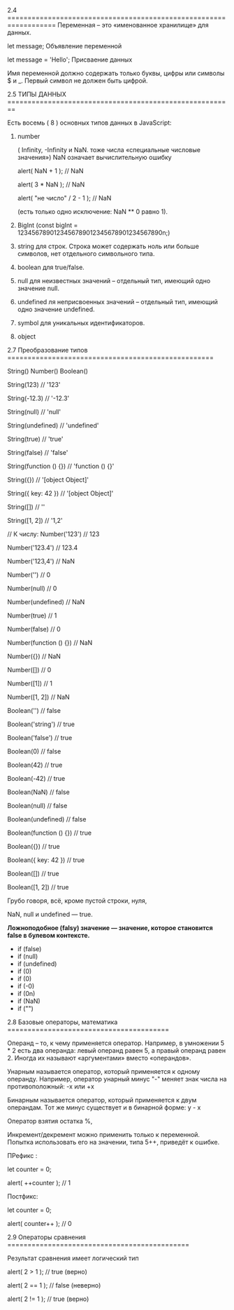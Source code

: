 2.4 ==================================================================
Переменная – это «именованное хранилище» для данных.

let message; Объявление переменной

let message = 'Hello'; Присваение данных

Имя переменной должно содержать только буквы, цифры или символы $ и _.
Первый символ не должен быть цифрой.

2.5 ТИПЫ ДАННЫХ ========================================================

Есть восемь ( 8 ) основных типов данных в JavaScript:
1) number 

    ( Infinity, -Infinity и NaN. тоже числа  «специальные числовые значения») NaN означает вычислительную ошибку

    alert( NaN + 1 ); // NaN

    alert( 3 * NaN ); // NaN

    alert( "не число" / 2 - 1 ); // NaN

    (есть только одно исключение: NaN ** 0 равно 1).

2) BigInt  (const bigInt = 1234567890123456789012345678901234567890n;)

3) string   для строк. Строка может содержать ноль или больше символов, нет отдельного символьного типа.

4) boolean   для true/false.

5) null   для неизвестных значений – отдельный тип, имеющий одно значение null.

6) undefined   ля неприсвоенных значений – отдельный тип, имеющий одно значение undefined.

7) symbol   для уникальных идентификаторов.

8) object


2.7 Преобразование типов ===================================================

String() Number() Boolean()


String(123) // '123'

String(-12.3) // '-12.3'

String(null) // 'null'

String(undefined) // 'undefined'

String(true) // 'true'

String(false) // 'false'

String(function () {}) // 'function () {}'

String({}) // '[object Object]'

String({ key: 42 }) // '[object Object]'

String([]) // ''

String([1, 2]) // '1,2'



// К числу:
Number('123') // 123

Number('123.4') // 123.4

Number('123,4') // NaN

Number('') // 0

Number(null) // 0

Number(undefined) // NaN

Number(true) // 1

Number(false) // 0

Number(function () {}) // NaN

Number({}) // NaN

Number([]) // 0

Number([1]) // 1

Number([1, 2]) // NaN


Boolean('') // false

Boolean('string') // true

Boolean('false') // true

Boolean(0) // false

Boolean(42) // true

Boolean(-42) // true

Boolean(NaN) // false

Boolean(null) // false

Boolean(undefined) // false

Boolean(function () {}) // true

Boolean({}) // true

Boolean({ key: 42 }) // true

Boolean([]) // true

Boolean([1, 2]) // true


<p>Грубо говоря, всё, кроме пустой строки, нуля,</p> 
<p>NaN, null и undefined — true.</p>
<b>Ложноподобное (falsy) значение — значение, которое становится false в булевом контексте.</b>
<ul>
    <li>if (false)</li>
    <li>if (null)</li>
    <li>if (undefined)</li>
    <li>if (0)</li>
    <li>if (0)</li>
    <li>if (-0)</li>
    <li>if (0n)</li>
    <li>if (NaN)</li>
    <li>if ("")</li>
</ul>

2.8 Базовые операторы, математика ========================================

Операнд – то, к чему применяется оператор. Например, в умножении 5 * 2 есть два операнда: левый операнд равен 5, а правый операнд равен 2. Иногда их называют «аргументами» вместо «операндов».

Унарным называется оператор, который применяется к одному операнду. Например, оператор унарный минус "-" меняет знак числа на противоположный: -x или +x

Бинарным называется оператор, который применяется к двум операндам. Тот же минус существует и в бинарной форме:  y - x 

Оператор взятия остатка %,

Инкремент/декремент можно применить только к переменной. Попытка использовать его на значении, типа 5++, приведёт к ошибке.

ПРефикс :

let counter = 0;

alert( ++counter ); // 1


Постфикс:

let counter = 0;

alert( counter++ ); // 0


2.9  Операторы сравнения =============================================

Результат сравнения имеет логический тип

alert( 2 > 1 );  // true (верно)

alert( 2 == 1 ); // false (неверно)

alert( 2 != 1 ); // true (верно)
